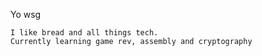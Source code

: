 Yo wsg 

```
I like bread and all things tech.
Currently learning game rev, assembly and cryptography
```
